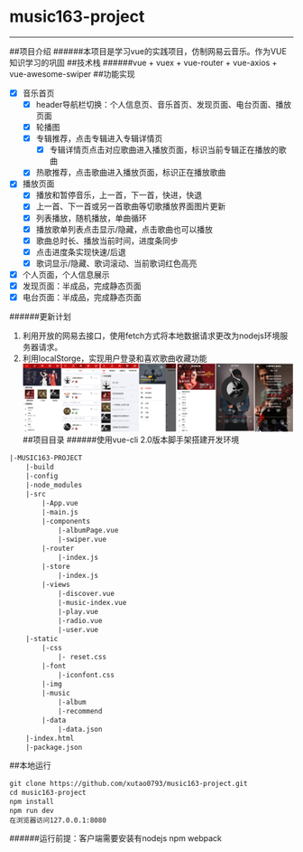 # music163-project
---
##项目介绍
######本项目是学习vue的实践项目，仿制网易云音乐。作为VUE知识学习的巩固
##技术栈
######vue + vuex + vue-router + vue-axios + vue-awesome-swiper
##功能实现
- [X] 音乐首页
    - [X] header导航栏切换：个人信息页、音乐首页、发现页面、电台页面、播放页面
    - [x] 轮播图
    - [x] 专辑推荐，点击专辑进入专辑详情页
        - [x] 专辑详情页点击对应歌曲进入播放页面，标识当前专辑正在播放的歌曲
    - [x] 热歌推荐，点击歌曲进入播放页面，标识正在播放歌曲
- [X] 播放页面
    - [x] 播放和暂停音乐，上一首，下一首，快进，快退
    - [x] 上一首、下一首或另一首歌曲等切歌播放界面图片更新
    - [x] 列表播放，随机播放，单曲循环
    - [x] 播放歌单列表点击显示/隐藏，点击歌曲也可以播放
    - [x] 歌曲总时长、播放当前时间，进度条同步
    - [x] 点击进度条实现快速/后退
    - [x] 歌词显示/隐藏、歌词滚动、当前歌词红色高亮
- [X] 个人页面，个人信息展示
- [X] 发现页面：半成品，完成静态页面
- [X] 电台页面：半成品，完成静态页面

######更新计划
1. 利用开放的网易去接口，使用fetch方式将本地数据请求更改为nodejs环境服务器请求。
1. 利用localStorge，实现用户登录和喜欢歌曲收藏功能
![功能截图](./static/img/music163.png)
##项目目录
######使用vue-cli 2.0版本脚手架搭建开发环境
```
|-MUSIC163-PROJECT
    |-build
    |-config
    |-node_modules
    |-src
        |-App.vue
        |-main.js
        |-components
            |-albumPage.vue
            |-swiper.vue
        |-router
            |-index.js
        |-store
            |-index.js
        |-views
            |-discover.vue
            |-music-index.vue
            |-play.vue
            |-radio.vue
            |-user.vue
    |-static
        |-css
            |- reset.css
        |-font
            |-iconfont.css
        |-img
        |-music
            |-album
            |-recommend
        |-data
            |-data.json
    |-index.html
    |-package.json
```
##本地运行
```
git clone https://github.com/xutao0793/music163-project.git 
cd music163-project
npm install
npm run dev
在浏览器访问127.0.0.1:8080
```
######运行前提：客户端需要安装有nodejs npm webpack
